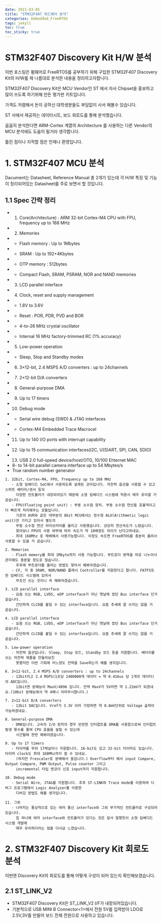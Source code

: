 ```yaml
---
date: 2021-03-05
title: "STM32F407_하드웨어 분석"
categories: Embedded_FreeRTOS
tags: jekyll
toc: true  
toc_sticky: true 
---
```


STM32F407 Discovery Kit H/W 분석
=============
이번 포스팅은 펌웨어로 FreeRTOS를 공부하기 위해 구입한 STM32F407 Discovery Kit의 H/W를 제 나름대로 분석한 내용을 정리하고자합니다.

STM32F407 Discovery Kit은 MCU Vendor인 ST 에서 자사 Chipset을 홍보하고 많이 쓰도록 하기위해 만든 평가판 키트입니다.

가격도 저렴해서 돈이 궁하신 대학생분들도 부담없이 사서 해볼수 있습니다.

ST 사에서 제공하는 데이터시트, 보드 회로도를 통해 분석했습니다.

꼼꼼히 분석한다면 ARM-Cortex 계열의 Architecture 를 사용하는 다른 Vendor의 MCU 분석에도 도움이 될거라 생각합니다.

틀린 점이나 지적할 점은 언제나 환영입니다.

# 1. STM32F407 MCU 분석
Dacument는 Datasheet, Reference Manual 총 2개가 있는데 각 H/W 특징 및 기능이 정리되어있는 Datasheet를 주로 보면서 할 것입니다.
## 1.1 Spec 간략 정리
* 1. Core(Architecture) : ARM 32-bit Cortex-M4 CPU with FPU, frequency up to 168 MHz
* 2. Memories
*    - Flash memory : Up to 1Mbytes
*    - SRAM : Up to 192+4Kbytes
*    - OTP memory : 512bytes
*    - Compact Flash, SRAM, PSRAM, NOR and NAND memories
* 3. LCD parallel interface
* 4. Clock, reset and supply management
*    - 1.8V to 3.6V
*    - Reset : POR, PDR, PVD and BOR
*    - 4-to-26 MHz crystal oscillator
*    - Internal 16 MHz factory-trimmed RC (1% accuracy)
* 5. Low-power operation
*    - Sleep, Stop and Standby modes
* 6. 3×12-bit, 2.4 MSPS A/D converters : up to 24channels 
* 7. 2×12-bit D/A converters
* 8. General-purpose DMA
* 9. Up to 17 timers
* 10. Debug mode
*    - Serial wire debug (SWD) & JTAG interfaces
*    - Cortex-M4 Embedded Trace Macrocel
* 11. Up to 140 I/O ports with interrupt capability
* 12. Up to 15 communication interfaces(I2C, U(S)ART, SPI, CAN, SDIO)
* 13. USB 2.0 full-speed device/host/OTG, 10/100 Ehternet MAC 
* 8- to 14-bit parallel camera interface up to 54 Mbytes/s
* True random number generator
```
1. 32bit, Cortex-M4, FPU, frequency up to 168 MHz
   - 소형 임베디드 SoC에서 사용하도록 설계된 코어입니다. 저전력 옵션을 사용할 수 있고 스마트 배터리/센서 등의 
     다양한 컨트롤러가 내장되어있기 때문에 소형 임베디드 시스템에 적용시 매우 유리할 거 같습니다.
   - FPU(Floating point unit) : 부동 소수점 장치. 부동 소수점 연산을 효율적이고 더 빠르게 처리해주는 모듈입니다.
     기존의 AVR와 같은 대부분의 8bit MCU에서는 정수형 ALU(Arithmetic logic unit)만 가지고 있어서 별도의 
     부동 소수점 연산 라이브러리를 올리고 사용했습니다. 상당히 연산속도가 느렸습니다.
     찾아보니 FPU의 사용 여부에 따라 속도가 약 10배정도 차이가 난다고하네요. 
   - 최대 168Mhz 로 채배해서 사용가능합니다. 이정도 속도면 FreeRTOS를 충분히 올려서 사용할 수 있을 거 같습니다.
```
```
2. Memories
   - Flash memory를 최대 1Mbyte까지 사용 가능합니다. 부트로더 영역을 따로 나누어서 관리해도 충분할 정도로 많습니다.
     추후에 부트로더를 올리는 방법도 찾아서 해봐야겠습니다.
   - CF, 각 종 SRAM, NOR/NAND 플래시 Controller를 지원한다고 합니다. FATFS또한 임베디드 시스템에 있어서 
     무조건 쓰는 것이니 꼭 해봐야겠습니다.
```
```
3. LCD parallel interface
   - 요즘 쓰는 RGB, LVDS, eDP interface가 아닌 옛날에 썼던 Bus interface 인거 같습니다.
     간단하게 CLCD를 붙일 수 있는 interface입니다. 요즘 추세에 잘 쓰지는 않을 거 같습니다.
```
```
4. LCD parallel interface
   - 요즘 쓰는 RGB, LVDS, eDP interface가 아닌 옛날에 썼던 Bus interface 인거 같습니다.
     간단하게 CLCD를 붙일 수 있는 interface입니다. 요즘 추세에 잘 쓰지는 않을 거 같습니다.
```
```
5. Low-power operation
   - 저전력 옵션입니다. Sleep, Stop 모드, Standby 모드 등을 지원합니다. 배터리를 쓰는 저전력 제품을 만들어보진
     못했지만 이번 기회에 어느정도 전력을 Save하는지 해볼 생각입니다.
```
```
6. 3×12-bit, 2.4 MSPS A/D converters : up to 24channels
   - 12bit이고 2.4 MSPS(1초당 2400000개 데이터 = 약 0.416us 당 1개의 데이터)의 ADC입니다.
     12bit면 분해능이 MaxV/4096 입니다. 만약 MaxV가 5V라면 약 1.22mV가 되겠네요.(10bit 분해능에서 약 4배니 어마무시합니다.)
```
```
7. 2×12-bit D/A converters
   - 12bit DAC입니다. Vref가 3.3V 이라 가정하면 약 0.8mV단위로 Voltage 출력이 가능하겠네요. 
```
```
8. General-purpose DMA
   - DMA입니다. 고속의 I/O 장치의 경우 빈번한 인터럽트를 DMA를 사용함으로써 인터럽트 발생 횟수를 줄여 CPU 효율을 늘릴 수 있는데
     시간될때 한번 해봐야겠습니다.
```
```
9. Up to 17 timers 
   - 타이머를 무려 17채널이나 지원합니다. 16-bit도 있고 32-bit 타이머도 있습니다. 타이머 clock도 최대 168Mhz까지 쓸 수 있네요.
     (하지만 Frescaler로 분배해서 쓸겁니다.) Overflow부터 해서 input Compare, Output Compare, PWM Output, Pulse counter 그리고
     incremental 타입 엔코더 신호 input까지 지원합니다. 
```
```
10. Debug mode 
   - Serial Wire, JTAG를 지원합니다. 추후 ST-LINK와 Trace mode를 이용하여 디버그 프로그램에서 Logic Analyzer를 이용한
     디버깅 방법도 해볼 생각입니다.
```
```
11. 그외
   - 나머지는 통상적으로 있는 여러 통신 interface와 그외 부가적인 컨트롤러로 구성되어 있습니다.
     칩 하나에 여러 interface와 컨트롤러가 있다는 것은 앞서 말했듯이 소형 임베디드 시스템 개발에 
     매우 유리하다라는 점을 다시금 느꼈습니다.
```

# 2. STM32F407 Discovery Kit 회로도 분석
이번엔 Discovery Kit의 회로도를 통해 어떻게 구성이 되어 있는지 확인해보겠습니다.
## 2.1 ST_LINK_V2

* STM32F407 Discovery Kit은 ST_LINK_V2 I/F가 내장되어있습니다.
* 기본적으로 USB MINI B Connector<1>에서 전원 5V를 입력받아 LDO로 2.5V,3V를 만들어 보드 전체 전원으로 사용하고 있습니다. 



